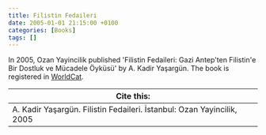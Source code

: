 ```yaml
---
title: Filistin Fedaileri
date: 2005-01-01 21:15:00 +0100
categories: [Books]
tags: []
---
```


In 2005, Ozan Yayincilik published 'Filistin Fedaileri: Gazi Antep'ten Filistin'e Bir Dostluk ve Mücadele Öyküsü' by A. Kadir Yaşargün. The book is registered in [WorldCat](https://search.worldcat.org/title/84663730).


| Cite this:   |
|--------|
| A. Kadir Yaşargün. Filistin Fedaileri. İstanbul: Ozan Yayincilik, 2005

 